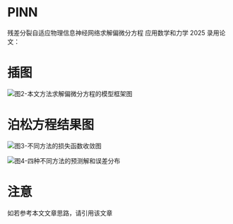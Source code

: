 # PINN
残差分裂自适应物理信息神经网络求解偏微分方程
应用数学和力学 2025 录用论文：

# 插图
![图2-本文方法求解偏微分方程的模型框架图](https://github.com/user-attachments/assets/df1043a4-6bde-4b56-ae53-9e235e0a234e)

# 泊松方程结果图
![图3-不同方法的损失函数收敛图](https://github.com/user-attachments/assets/c0ba5841-81fa-401a-b03e-8f8136464fb4)

![图4-四种不同方法的预测解和误差分布](https://github.com/user-attachments/assets/82b98bcd-6684-4080-b354-3b9e95a40a45)

# 注意
如若参考本文文章思路，请引用该文章
